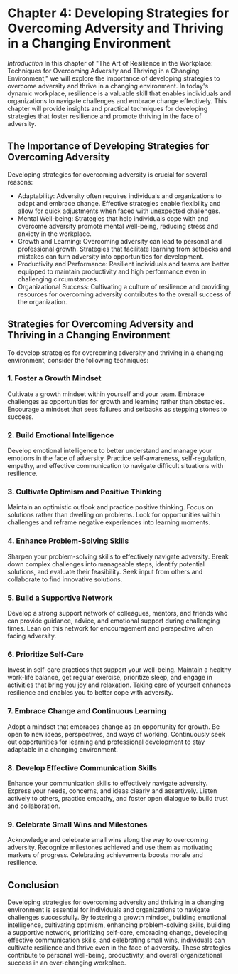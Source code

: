 Chapter 4: Developing Strategies for Overcoming Adversity and Thriving in a Changing Environment
================================================================================================

*Introduction* In this chapter of "The Art of Resilience in the Workplace: Techniques for Overcoming Adversity and Thriving in a Changing Environment," we will explore the importance of developing strategies to overcome adversity and thrive in a changing environment. In today's dynamic workplace, resilience is a valuable skill that enables individuals and organizations to navigate challenges and embrace change effectively. This chapter will provide insights and practical techniques for developing strategies that foster resilience and promote thriving in the face of adversity.

The Importance of Developing Strategies for Overcoming Adversity
----------------------------------------------------------------

Developing strategies for overcoming adversity is crucial for several reasons:

* Adaptability: Adversity often requires individuals and organizations to adapt and embrace change. Effective strategies enable flexibility and allow for quick adjustments when faced with unexpected challenges.
* Mental Well-being: Strategies that help individuals cope with and overcome adversity promote mental well-being, reducing stress and anxiety in the workplace.
* Growth and Learning: Overcoming adversity can lead to personal and professional growth. Strategies that facilitate learning from setbacks and mistakes can turn adversity into opportunities for development.
* Productivity and Performance: Resilient individuals and teams are better equipped to maintain productivity and high performance even in challenging circumstances.
* Organizational Success: Cultivating a culture of resilience and providing resources for overcoming adversity contributes to the overall success of the organization.

Strategies for Overcoming Adversity and Thriving in a Changing Environment
--------------------------------------------------------------------------

To develop strategies for overcoming adversity and thriving in a changing environment, consider the following techniques:

### 1. Foster a Growth Mindset

Cultivate a growth mindset within yourself and your team. Embrace challenges as opportunities for growth and learning rather than obstacles. Encourage a mindset that sees failures and setbacks as stepping stones to success.

### 2. Build Emotional Intelligence

Develop emotional intelligence to better understand and manage your emotions in the face of adversity. Practice self-awareness, self-regulation, empathy, and effective communication to navigate difficult situations with resilience.

### 3. Cultivate Optimism and Positive Thinking

Maintain an optimistic outlook and practice positive thinking. Focus on solutions rather than dwelling on problems. Look for opportunities within challenges and reframe negative experiences into learning moments.

### 4. Enhance Problem-Solving Skills

Sharpen your problem-solving skills to effectively navigate adversity. Break down complex challenges into manageable steps, identify potential solutions, and evaluate their feasibility. Seek input from others and collaborate to find innovative solutions.

### 5. Build a Supportive Network

Develop a strong support network of colleagues, mentors, and friends who can provide guidance, advice, and emotional support during challenging times. Lean on this network for encouragement and perspective when facing adversity.

### 6. Prioritize Self-Care

Invest in self-care practices that support your well-being. Maintain a healthy work-life balance, get regular exercise, prioritize sleep, and engage in activities that bring you joy and relaxation. Taking care of yourself enhances resilience and enables you to better cope with adversity.

### 7. Embrace Change and Continuous Learning

Adopt a mindset that embraces change as an opportunity for growth. Be open to new ideas, perspectives, and ways of working. Continuously seek out opportunities for learning and professional development to stay adaptable in a changing environment.

### 8. Develop Effective Communication Skills

Enhance your communication skills to effectively navigate adversity. Express your needs, concerns, and ideas clearly and assertively. Listen actively to others, practice empathy, and foster open dialogue to build trust and collaboration.

### 9. Celebrate Small Wins and Milestones

Acknowledge and celebrate small wins along the way to overcoming adversity. Recognize milestones achieved and use them as motivating markers of progress. Celebrating achievements boosts morale and resilience.

Conclusion
----------

Developing strategies for overcoming adversity and thriving in a changing environment is essential for individuals and organizations to navigate challenges successfully. By fostering a growth mindset, building emotional intelligence, cultivating optimism, enhancing problem-solving skills, building a supportive network, prioritizing self-care, embracing change, developing effective communication skills, and celebrating small wins, individuals can cultivate resilience and thrive even in the face of adversity. These strategies contribute to personal well-being, productivity, and overall organizational success in an ever-changing workplace.
